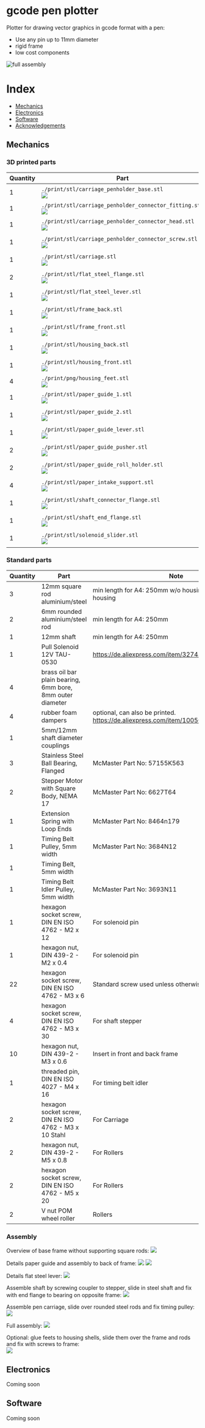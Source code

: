 # gcode pen plotter

Plotter for drawing vector graphics in gcode format with a pen:

- Use any pin up to 11mm diameter
- rigid frame
- low cost components

<img src="./print/zsb/full_nocolor.png" alt="full assembly"/>

# Index
- [Mechanics](#Mechanics)
- [Electronics](#Electronics)
- [Software](#Software)
- [Acknowledgements](#Acknowledgements)


## Mechanics

### 3D printed parts

| Quantity | Part | Material |
| ---- | -------- | -------- |
| 1 | `./print/stl/carriage_penholder_base.stl`</BR><img src="./print/png/carriage_penholder_base.png"/> | PLA / PETG | |
| 1 | `./print/stl/carriage_penholder_connector_fitting.stl`</BR><img src="./print/png/carriage_penholder_connector_fitting.png"/> | TPU | |
| 1 | `./print/stl/carriage_penholder_connector_head.stl`</BR><img src="./print/png/carriage_penholder_connector_head.png"/> | PLA / PETG | |
| 1 | `./print/stl/carriage_penholder_connector_screw.stl`</BR><img src="./print/png/carriage_penholder_connector_screw.png"/> | PLA / PETG | |
| 1 | `./print/stl/carriage.stl`</BR><img src="./print/png/carriage.png"/> | PLA / PETG | |
| 2 | `./print/stl/flat_steel_flange.stl`</BR><img src="./print/png/flat_steel_flange.png"/> | PLA / PETG |  |
| 1 | `./print/stl/flat_steel_lever.stl`</BR><img src="./print/png/flat_steel_lever.png"/> | PLA / PETG |  |
| 1 | `./print/stl/frame_back.stl`</BR><img src="./print/png/frame_back.png"/> | PLA / PETG |  |
| 1 | `./print/stl/frame_front.stl`</BR><img src="./print/png/frame_front.png"/> | PLA / PETG |  |
| 1 | `./print/stl/housing_back.stl`</BR><img src="./print/png/housing_back.png"/> | PLA / PETG | optional |
| 1 | `./print/stl/housing_front.stl`</BR><img src="./print/png/housing_front.png"/> | PLA / PETG | optional |
| 4 | `./print/png/housing_feet.stl`</BR><img src="./print/png/housing_feet.png"/> | TPU | Can use standard rubber dampers instead, e.g. https://de.aliexpress.com/item/1005008240903321.html |
| 1 | `./print/stl/paper_guide_1.stl`</BR><img src="./print/png/paper_guide_1.png"/> | PLA / PETG | Use light supports |
| 1 | `./print/stl/paper_guide_2.stl`</BR><img src="./print/png/paper_guide_2.png"/> | PLA / PETG | Use light supports |
| 1 | `./print/stl/paper_guide_lever.stl`</BR><img src="./print/png/paper_guide_lever.png"/> | PLA / PETG |  |
| 2 | `./print/stl/paper_guide_pusher.stl`</BR><img src="./print/png/paper_guide_pusher.png"/> | PLA / PETG |  |
| 2 | `./print/stl/paper_guide_roll_holder.stl`</BR><img src="./print/png/paper_guide_roll_holder.png"/> | PLA / PETG |  |
| 4 | `./print/stl/paper_intake_support.stl`</BR><img src="./print/png/paper_intake_support.png"/> | PLA / PETG |  |
| 1 | `./print/stl/shaft_connector_flange.stl`</BR><img src="./print/png/shaft_connector_flange.png"> | PLA / PETG | optional, if no standard couplers are used |
| 1 | `./print/stl/shaft_end_flange.stl`</BR><img src="./print/png/shaft_end_flange.png"> | PLA / PETG |  |
| 1 | `./print/stl/solenoid_slider.stl`</BR><img src="./print/png/solenoid_slider.png"> | PLA / PETG | If pull solenoid is used |

### Standard parts

| Quantity | Part | Note |
| -------- | ---- | ---- |
| 3 | 12mm square rod aluminium/steel | min length for A4: 250mm w/o housing, 380mm with housing |
| 2 | 6mm rounded aluminium/steel rod | min length for A4: 250mm |
| 1 | 12mm shaft | min length for A4: 250mm |
| 1 | Pull Solenoid 12V TAU-0530 | https://de.aliexpress.com/item/32748229525.html |
| 4 | brass oil bar plain bearing, 6mm bore, 8mm outer diameter |  |
| 4 | rubber foam dampers | optional, can also be printed. https://de.aliexpress.com/item/1005008240903321.html |
| 1 | 5mm/12mm shaft diameter couplings |
| 3 | Stainless Steel Ball Bearing, Flanged | McMaster Part No: 57155K563 |
| 2 | Stepper Motor with Square Body, NEMA 17 | McMaster Part No: 6627T64 |
| 1 | Extension Spring with Loop Ends | McMaster Part No: 8464n179 |
| 1 | Timing Belt Pulley, 5mm width | McMaster Part No: 3684N12 |
| 1 | Timing Belt, 5mm width |
| 1 | Timing Belt Idler Pulley, 5mm width | McMaster Part No: 3693N11 | 
| 1 | hexagon socket screw, DIN EN ISO 4762 - M2 x 12 | For solenoid pin |
| 1 | hexagon nut, DIN 439-2 - M2 x 0.4 | For solenoid pin |
| 22 | hexagon socket screw, DIN EN ISO 4762 - M3 x 6 | Standard screw used unless otherwise specified |
| 4 | hexagon socket screw, DIN EN ISO 4762 - M3 x 30 | For shaft stepper |
| 10 | hexagon nut, DIN 439-2 - M3 x 0.6 | Insert in front and back frame |
| 1 | threaded pin, DIN EN ISO 4027 - M4 x 16 | For timing belt idler |
| 2 | hexagon socket screw, DIN EN ISO 4762 - M3 x 10 Stahl | For Carriage |
| 2 | hexagon nut, DIN 439-2 - M5 x 0.8 | For Rollers |
| 2 | hexagon socket screw, DIN EN ISO 4762 - M5 x 20 | For Rollers |
| 2 | V nut POM wheel roller | Rollers |


### Assembly

Overview of base frame without supporting square rods:
<img src="./print/zsb/frame_front_back.png">


Details paper guide and assembly to back of frame:
<img src="./print/zsb/paper_guide.png">
<img src="./print/zsb/back_paper_guide.png">


Details flat steel lever:
<img src="./print/zsb/flat_steel.png">


Assemble shaft by screwing coupler to stepper, slide in steel shaft and fix with end flange to bearing on opposite frame:
<img src="./print/zsb/shaft.png">


Assemble pen carriage, slide over rounded steel rods and fix timing pulley:
<img src="./print/zsb/carriage.png">


Full assembly:
<img src="./print/zsb/full_no_housing.png">


Optional: glue feets to housing shells, slide them over the frame and rods and fix with screws to frame:  
<img src="./print/zsb/full.png">

## Electronics

Coming soon



## Software

Coming soon